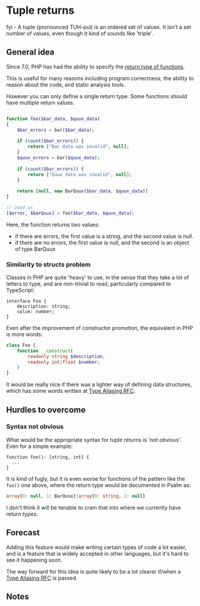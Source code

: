 # Tuple returns 

fyi - A tuple (pronounced TUH-pul) is an ordered set of values. It isn't a set number of values, even though it kind of sounds like 'triple'. 

## General idea

Since 7.0, PHP has had the ability to specify the [return type of functions](https://wiki.php.net/rfc/return_types). 

This is useful for many reasons including program correctness, the ability to reason about the code, and static analysis tools.

However you can only define a single return type. Some functions should have multiple return values.


```php

function foo($bar_data, $quux_data)
{
    $bar_errors = bar($bar_data);
    
    if (count($bar_errors)) {
        return ["Bar data was invalid", null];
    }
    $quux_errors = bar($quux_data);
    
    if (count($bar_errors)) {
        return ["Quux data was invalid", null];
    }
    
    return [null, new BarQuux($bar_data, $quux_data)]
}

// Used as 
[$error, $barQuux] = foo($bar_data, $quux_data);

```

Here, the function returns two values:

* if there are errors, the first value is a string, and the second value is null.
* if there are no errors, the first value is null, and the second is an object of type BarQuux


### Similarity to structs problem

Classes in PHP are quite 'heavy' to use, in the sense that they take a lot of letters to type, and are non-trivial to read, particularly compared to TypeScript:

```tsx
interface Foo {
    description: string;
    value: number;
}
```

Even after the improvement of constructor promotion, the equivalent in PHP is more words: 

```php
class Foo {
    function __construct(
        readonly string $description,
        readonly int|float $number;
    )
}
```

It would be really nice if there was a lighter way of defining data structures, which has some words written at 
[Type Aliasing RFC](https://github.com/Danack/RfcCodex/blob/master/structs.md).



## Hurdles to overcome


### Syntax not obvious

What would be the appropriate syntax for tuple returns is 'not obvious'. Even for a simple example:

```
function foo(): [string, int] {
  ...
}
```

It is kind of fugly, but it is even worse for functions of the pattern like the `foo()` one above, where the return type would be documented in Psalm as:


```php
array{0: null, 1: BarQuux}|array{0: string, 1: null}
```

I don't think it will be tenable to cram that into where we currently have return types.


## Forecast

Adding this feature would make writing certain types of code a lot easier, and is a feature that is widely accepted in other languages, but it's hard to see it happening soon.

The way forward for this idea is quite likely to be a lot clearer if/when a [Type Aliasing RFC](https://github.com/Danack/RfcCodex/blob/master/type_aliasing.md) is passed.

## Notes

